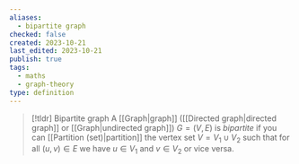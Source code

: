 ```yaml
---
aliases:
  - bipartite graph
checked: false
created: 2023-10-21
last_edited: 2023-10-21
publish: true
tags:
  - maths
  - graph-theory
type: definition
---
```

>[!tldr] Bipartite graph
>A [[Graph|graph]] ([[Directed graph|directed graph]] or [[Graph|undirected graph]]) $G = (V,E)$ is *bipartite* if you can [[Partition (set)|partition]] the vertex set $V = V_1 \cup V_2$ such that for all $(u,v) \in E$ we have $u \in V_1$ and $v \in V_2$ or vice versa.

